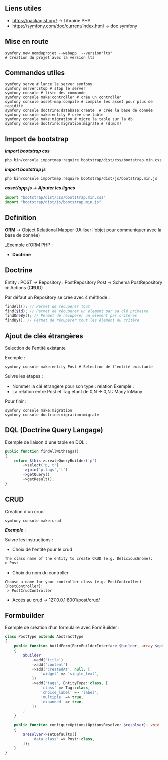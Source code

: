 ## Liens utiles

- https://packagist.org/ -> Librairie PHP 
- https://symfony.com/doc/current/index.html -> doc symfony
## Mise en route 

```shell
symfony new nomduprojet --webapp  --version"lts"
# Création du projet avec la version lts
```

## Commandes utiles
```shell
symfony serve # lance le server symfony
symfony server:stop # stop le server
symfony console # liste des commande
symfony console make:controller # crée un controller
symfony console asset-map:compile # compile les asset pour plus de rapidité
symfony console doctrine:database:create  # crée la base de donnée
symfony console make:entity # crée une table
symfony console make:migration # migre la table sur la db
symfony console doctrine:migration:migrate # (d:m:m) 
```

## Import de bootstrap

**_import bootstrap css_**
```shell
php bin/console importmap:require bootstrap/dist/css/bootstrap.min.css
```
**_import bootstrap js_** 
```shell
php bin/console importmap:require bootstrap/dist/js/bootstrap.min.js
```
**_asset/app.js -> Ajouter les lignes_**
```js
import "bootstrap/dist/css/bootstrap.min.css"
import "bootstrap/dist/js/bootstrap.min.js"
```
## Definition

**ORM** -> Object Relational Mapper 
(Utiliser l'objet pour communiquer avec la base de donnée)

_Exemple d'ORM PHP : 
- **Doctrine** 

## Doctrine 

Entity : POST -> Repository : PostRepository
Post => Schema
PostRepository => Actions (C**R**UD) 

Par défaut un Repository se crée avec 4 méthode :
```php
findAll(); // Permet de récuperer tout
find($id); // Permet de récuperer un element par sa clé primaire
findOneBy(); // Permet de récuperer un element par critères
findBy(); // Permet de récuperer tout les élément du critère
```

## Ajout de clés étrangères

Selection de l'entité existante 

Exemple : 
```shell
symfony console make:entity Post # Selection de l'entité existante
```

Suivre les étapes :

- Nommer la clé étrangère pour son type : relation
Exemple :
- La relation entre Post et Tag étant de 0,N -> 0,N : ManyToMany

Pour finir : 
```shell
symfony console make:migration
symfony console doctrine:migration:migrate
```

## DQL (Doctrine Query Langage)

Exemple de liaison d'une table en DQL :

```php
public function findAllWithTags()  
{  
    return $this->createQueryBuilder('p')  
        ->select('p, t')  
        ->join('p.tags','t')  
        ->getQuery()  
        ->getResult();  
}
```

## CRUD

Création d'un crud 

```shell
symfony console make:crud
```

**_Exemple_** :

Suivre les instructions : 
- Choix de l'entité pour le crud
```shell
The class name of the entity to create CRUD (e.g. DeliciousGnome):
> Post
```
- Choix du nom du controller
```shell
Choose a name for your controller class (e.g. PostController) [PostController]:
 > PostCrudController
```
- Accés au crud -> 127.0.0.1:8001/post/crud/

## Formbuilder

Exemple de création d'un formulaire avec FormBuilder :

```php
class PostType extends AbstractType  
{  
    public function buildForm(FormBuilderInterface $builder, array $options): void  
    {  
        $builder  
            ->add('title')  
            ->add('content')  
            ->add('createdAt', null, [  
                'widget' => 'single_text',  
            ])  
            ->add('tags', EntityType::class, [  
                'class' => Tag::class,  
                'choice_label' => 'label',  
                'multiple' => true,  
                'expanded' => true,  
            ])  
        ;  
    }  
  
    public function configureOptions(OptionsResolver $resolver): void  
    {  
        $resolver->setDefaults([  
            'data_class' => Post::class,  
        ]);  
    }  
}
```
